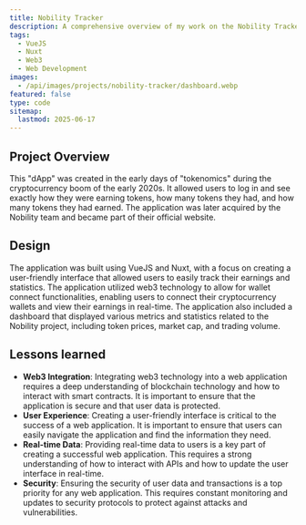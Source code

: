 ```yaml
---
title: Nobility Tracker
description: A comprehensive overview of my work on the Nobility Tracker project, an open source web3 dApp.
tags:
  - VueJS
  - Nuxt
  - Web3
  - Web Development
images:
  - /api/images/projects/nobility-tracker/dashboard.webp
featured: false
type: code
sitemap: 
  lastmod: 2025-06-17
---
```


## Project Overview

This "dApp" was created in the early days of "tokenomics" during the cryptocurrency boom of the early 2020s. It allowed users to log in and see exactly how they were earning tokens,
how many tokens they had, and how many tokens they had earned. The application was later acquired by the Nobility team and became part of their official website.

## Design

The application was built using VueJS and Nuxt, with a focus on creating a user-friendly interface that allowed users to easily track their earnings and statistics.
The application utilized web3 technology to allow for wallet connect functionalities, enabling users to connect their cryptocurrency wallets and view their earnings in real-time.
The application also included a dashboard that displayed various metrics and statistics related to the Nobility project, including token prices, market cap, and trading volume.

## Lessons learned

- **Web3 Integration**: Integrating web3 technology into a web application requires a deep understanding of blockchain technology and how to interact with smart contracts. It is important to ensure that the application is secure and that user data is protected.
- **User Experience**: Creating a user-friendly interface is critical to the success of a web application. It is important to ensure that users can easily navigate the application and find the information they need.
- **Real-time Data**: Providing real-time data to users is a key part of creating a successful web application. This requires a strong understanding of how to interact with APIs and how to update the user interface in real-time.
- **Security**: Ensuring the security of user data and transactions is a top priority for any web application. This requires constant monitoring and updates to security protocols to protect against attacks and vulnerabilities.

